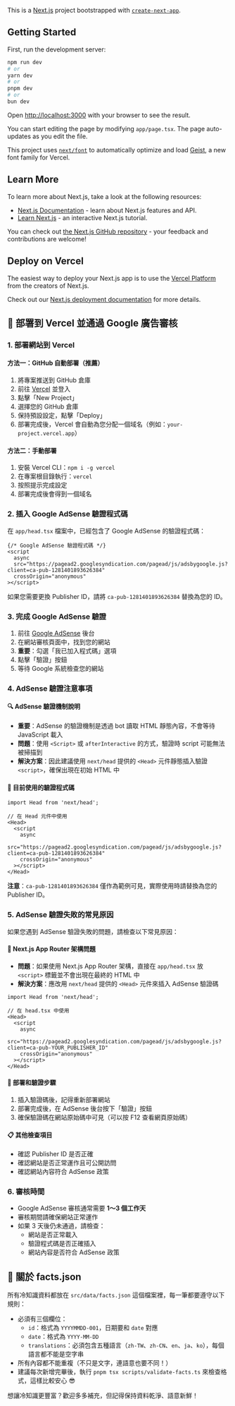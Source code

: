 This is a [Next.js](https://nextjs.org) project bootstrapped with [`create-next-app`](https://nextjs.org/docs/app/api-reference/cli/create-next-app).

## Getting Started

First, run the development server:

```bash
npm run dev
# or
yarn dev
# or
pnpm dev
# or
bun dev
```

Open [http://localhost:3000](http://localhost:3000) with your browser to see the result.

You can start editing the page by modifying `app/page.tsx`. The page auto-updates as you edit the file.

This project uses [`next/font`](https://nextjs.org/docs/app/building-your-application/optimizing/fonts) to automatically optimize and load [Geist](https://vercel.com/font), a new font family for Vercel.

## Learn More

To learn more about Next.js, take a look at the following resources:

- [Next.js Documentation](https://nextjs.org/docs) - learn about Next.js features and API.
- [Learn Next.js](https://nextjs.org/learn) - an interactive Next.js tutorial.

You can check out [the Next.js GitHub repository](https://github.com/vercel/next.js) - your feedback and contributions are welcome!

## Deploy on Vercel

The easiest way to deploy your Next.js app is to use the [Vercel Platform](https://vercel.com/new?utm_medium=default-template&filter=next.js&utm_source=create-next-app&utm_campaign=create-next-app-readme) from the creators of Next.js.

Check out our [Next.js deployment documentation](https://nextjs.org/docs/app/building-your-application/deploying) for more details.

## 🚀 部署到 Vercel 並通過 Google 廣告審核

### 1. 部署網站到 Vercel

#### 方法一：GitHub 自動部署（推薦）
1. 將專案推送到 GitHub 倉庫
2. 前往 [Vercel](https://vercel.com) 並登入
3. 點擊「New Project」
4. 選擇您的 GitHub 倉庫
5. 保持預設設定，點擊「Deploy」
6. 部署完成後，Vercel 會自動為您分配一個域名（例如：`your-project.vercel.app`）

#### 方法二：手動部署
1. 安裝 Vercel CLI：`npm i -g vercel`
2. 在專案根目錄執行：`vercel`
3. 按照提示完成設定
4. 部署完成後會得到一個域名

### 2. 插入 Google AdSense 驗證程式碼

在 `app/head.tsx` 檔案中，已經包含了 Google AdSense 的驗證程式碼：

```tsx
{/* Google AdSense 驗證程式碼 */}
<script
  async
  src="https://pagead2.googlesyndication.com/pagead/js/adsbygoogle.js?client=ca-pub-1281401893626384"
  crossOrigin="anonymous"
></script>
```

如果您需要更換 Publisher ID，請將 `ca-pub-1281401893626384` 替換為您的 ID。

### 3. 完成 Google AdSense 驗證

1. 前往 [Google AdSense](https://www.google.com/adsense) 後台
2. 在網站審核頁面中，找到您的網站
3. **重要**：勾選「我已加入程式碼」選項
4. 點擊「驗證」按鈕
5. 等待 Google 系統檢查您的網站

### 4. AdSense 驗證注意事項

#### 🔍 AdSense 驗證機制說明
- **重要**：AdSense 的驗證機制是透過 bot 讀取 HTML 靜態內容，不會等待 JavaScript 載入
- **問題**：使用 `<Script>` 或 `afterInteractive` 的方式，驗證時 script 可能無法被掃描到
- **解決方案**：因此建議使用 `next/head` 提供的 `<Head>` 元件靜態插入驗證 `<script>`，確保出現在初始 HTML 中

#### 📝 目前使用的驗證程式碼
```tsx
import Head from 'next/head';

// 在 Head 元件中使用
<Head>
  <script
    async
    src="https://pagead2.googlesyndication.com/pagead/js/adsbygoogle.js?client=ca-pub-1281401893626384"
    crossOrigin="anonymous"
  ></script>
</Head>
```

**注意**：`ca-pub-1281401893626384` 僅作為範例可見，實際使用時請替換為您的 Publisher ID。

### 5. AdSense 驗證失敗的常見原因

如果您遇到 AdSense 驗證失敗的問題，請檢查以下常見原因：

#### 🔧 Next.js App Router 架構問題
- **問題**：如果使用 Next.js App Router 架構，直接在 `app/head.tsx` 放 `<script>` 標籤並不會出現在最終的 HTML 中
- **解決方案**：應改用 `next/head` 提供的 `<Head>` 元件來插入 AdSense 驗證碼

```tsx
import Head from 'next/head';

// 在 head.tsx 中使用
<Head>
  <script
    async
    src="https://pagead2.googlesyndication.com/pagead/js/adsbygoogle.js?client=ca-pub-YOUR_PUBLISHER_ID"
    crossOrigin="anonymous"
  ></script>
</Head>
```

#### 🚀 部署和驗證步驟
1. 插入驗證碼後，記得重新部署網站
2. 部署完成後，在 AdSense 後台按下「驗證」按鈕
3. 確保驗證碼在網站原始碼中可見（可以按 F12 查看網頁原始碼）

#### 📋 其他檢查項目
- 確認 Publisher ID 是否正確
- 確認網站是否正常運作且可公開訪問
- 確認網站內容符合 AdSense 政策

### 6. 審核時間

- Google AdSense 審核通常需要 **1～3 個工作天**
- 審核期間請確保網站正常運作
- 如果 3 天後仍未通過，請檢查：
  - 網站是否正常載入
  - 驗證程式碼是否正確插入
  - 網站內容是否符合 AdSense 政策

## 🧠 關於 facts.json

所有冷知識資料都放在 `src/data/facts.json` 這個檔案裡，每一筆都要遵守以下規則：

- 必須有三個欄位：
  - `id`：格式為 `YYYYMMDD-001`，日期要和 `date` 對應
  - `date`：格式為 `YYYY-MM-DD`
  - `translations`：必須包含五種語言（`zh-TW`、`zh-CN`、`en`、`ja`、`ko`），每個語言都不能是空字串
- 所有內容都不能重複（不只是文字，連語意也要不同！）
- 建議每次新增完畢後，執行 `pnpm tsx scripts/validate-facts.ts` 來檢查格式，這樣比較安心 😎

想讓冷知識更豐富？歡迎多多補充，但記得保持資料乾淨、語意新鮮！
